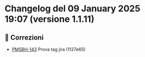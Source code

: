 # Changelog del 09 January 2025 19:07 (versione 1.1.11)

## 🐛 Correzioni
- [PMSBH-143](https://jira.example.com/browse/PMSBH-143) Prova tag jira (1127e65)

